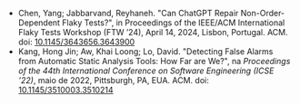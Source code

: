 * Chen, Yang; Jabbarvand, Reyhaneh. "Can ChatGPT Repair Non-Order-Dependent Flaky Tests?", in Proceedings of the IEEE/ACM International Flaky Tests Workshop (FTW ’24), April 14, 2024, Lisbon, Portugal. ACM. doi: [10.1145/3643656.3643900](https://doi.org/10.1145/3643656.3643900)
* Kang, Hong Jin; Aw, Khai Loong; Lo, David. "Detecting False Alarms from Automatic Static Analysis Tools: How Far are We?", na *Proceedings of the 44th International Conference on Software Engineering (ICSE ’22)*, maio de 2022, Pittsburgh, PA, EUA. ACM. doi: [10.1145/3510003.3510214](https://arxiv.org/pdf/2202.05982?utm_source=chatgpt.com)
